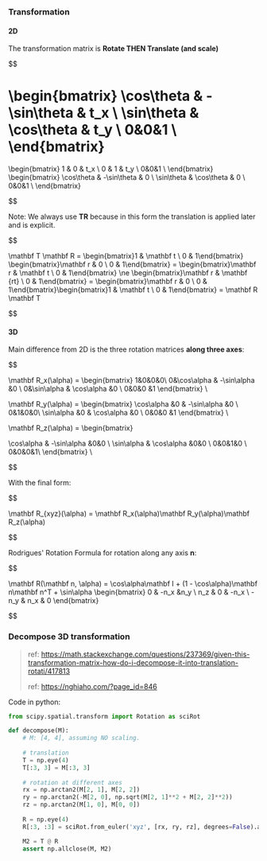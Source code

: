 ### Transformation

#### 2D

The transformation matrix is **Rotate THEN Translate (and scale)**

$$

\begin{bmatrix}
\cos\theta & -\sin\theta & t_x \\
\sin\theta &  \cos\theta & t_y \\
0&0&1 \\
\end{bmatrix}
=
\begin{bmatrix}
1 & 0 & t_x \\
0 & 1 & t_y \\
0&0&1 \\
\end{bmatrix}
\begin{bmatrix}
\cos\theta & -\sin\theta & 0 \\
\sin\theta &  \cos\theta & 0 \\
0&0&1 \\
\end{bmatrix}

$$


Note: We always use $\mathbf T \mathbf R$ because in this form the translation is applied later and is explicit.

$$

\mathbf T \mathbf R = \begin{bmatrix}1 & \mathbf t \\ 0 & 1\end{bmatrix} \begin{bmatrix}\mathbf r & 0 \\ 0 & 1\end{bmatrix} = \begin{bmatrix}\mathbf r & \mathbf t \\ 0 & 1\end{bmatrix}
\ne
\begin{bmatrix}\mathbf r & \mathbf {rt} \\ 0 & 1\end{bmatrix} = \begin{bmatrix}\mathbf r & 0 \\ 0 & 1\end{bmatrix}\begin{bmatrix}1 & \mathbf t \\ 0 & 1\end{bmatrix}  =
\mathbf R \mathbf T

$$



#### 3D

Main difference from 2D is the three rotation matrices **along three axes**:

$$

\mathbf R_x(\alpha) = 
\begin{bmatrix}
1&0&0&0\\
0&\cos\alpha & -\sin\alpha &0 \\
0&\sin\alpha & \cos\alpha &0 \\
0&0&0 &1
\end{bmatrix} \\

\mathbf R_y(\alpha) = 
\begin{bmatrix}
\cos\alpha &0 & -\sin\alpha &0 \\
0&1&0&0\\
\sin\alpha &0 & \cos\alpha &0 \\
0&0&0 &1
\end{bmatrix} \\

\mathbf R_z(\alpha) = 
\begin{bmatrix}

\cos\alpha & -\sin\alpha &0&0 \\
\sin\alpha & \cos\alpha &0&0 \\
0&0&1&0 \\
0&0&0&1\\
\end{bmatrix} \\

$$

With the final form:

$$

\mathbf R_{xyz}(\alpha) = \mathbf R_x(\alpha)\mathbf R_y(\alpha)\mathbf R_z(\alpha)

$$

Rodrigues' Rotation Formula for rotation along any axis $\mathbf n$:

$$

\mathbf R(\mathbf n, \alpha) = \cos\alpha\mathbf I + (1 - \cos\alpha)\mathbf n\mathbf n^T + \sin\alpha
\begin{bmatrix}
0 & -n_x &n_y \\
n_z & 0 & -n_x \\
-n_y & n_x & 0
\end{bmatrix}

$$




### Decompose 3D transformation

> ref: https://math.stackexchange.com/questions/237369/given-this-transformation-matrix-how-do-i-decompose-it-into-translation-rotati/417813
>
> ref: https://nghiaho.com/?page_id=846

Code in python:

```python
from scipy.spatial.transform import Rotation as sciRot

def decompose(M):
    # M: [4, 4], assuming NO scaling.
    
    # translation 
	T = np.eye(4)
    T[:3, 3] = M[:3, 3]
    
    # rotation at different axes
    rx = np.arctan2(M[2, 1], M[2, 2])
    ry = np.arctan2(-M[2, 0], np.sqrt(M[2, 1]**2 + M[2, 2]**2))
    rz = np.arctan2(M[1, 0], M[0, 0])
	
    R = np.eye(4)
    R[:3, :3] = sciRot.from_euler('xyz', [rx, ry, rz], degrees=False).as_matrix()

    M2 = T @ R
    assert np.allclose(M, M2)
    
    
    
```

